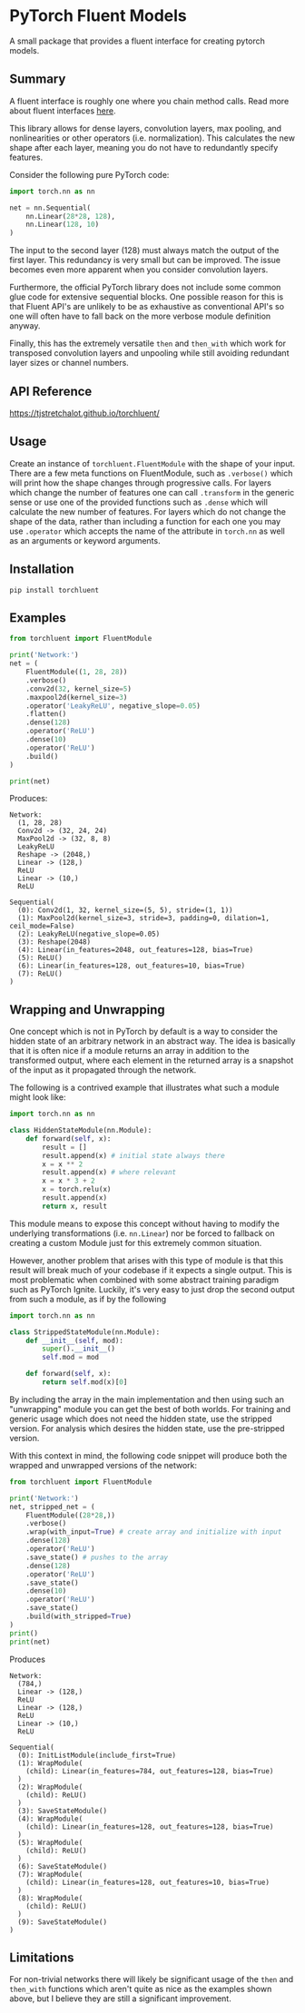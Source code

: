 # PyTorch Fluent Models

A small package that provides a fluent interface for creating pytorch models.

## Summary

A fluent interface is roughly one where you chain method calls. Read more about
fluent interfaces [here](https://en.wikipedia.org/wiki/Fluent_interface).

This library allows for dense layers, convolution layers, max pooling,
and nonlinearities or other operators (i.e. normalization). This calculates
the new shape after each layer, meaning you do not have to redundantly
specify features.

Consider the following pure PyTorch code:

```py
import torch.nn as nn

net = nn.Sequential(
    nn.Linear(28*28, 128),
    nn.Linear(128, 10)
)
```

The input to the second layer (128) must always match the output of the first
layer. This redundancy is very small but can be improved. The issue becomes
even more apparent when you consider convolution layers.

Furthermore, the official PyTorch library does not include some common glue
code for extensive sequential blocks. One possible reason for this is that
Fluent API's are unlikely to be as exhaustive as conventional API's so
one will often have to fall back on the more verbose module definition anyway.

Finally, this has the extremely versatile `then` and `then_with` which
work for transposed convolution layers and unpooling while still avoiding
redundant layer sizes or channel numbers.

## API Reference

https://tjstretchalot.github.io/torchluent/

## Usage

Create an instance of `torchluent.FluentModule` with the shape of your input.
There are a few meta functions on FluentModule, such as `.verbose()` which
will print how the shape changes through progressive calls. For layers which
change the number of features one can call `.transform` in the generic sense
or use one of the provided functions such as `.dense` which will calculate the
new number of features. For layers which do not change the shape of the data,
rather than including a function for each one you may use `.operator` which
accepts the name of the attribute in `torch.nn` as well as an arguments or
keyword arguments.

## Installation

```pip install torchluent```

## Examples

```py
from torchluent import FluentModule

print('Network:')
net = (
    FluentModule((1, 28, 28))
    .verbose()
    .conv2d(32, kernel_size=5)
    .maxpool2d(kernel_size=3)
    .operator('LeakyReLU', negative_slope=0.05)
    .flatten()
    .dense(128)
    .operator('ReLU')
    .dense(10)
    .operator('ReLU')
    .build()
)

print(net)
```

Produces:

```
Network:
  (1, 28, 28)
  Conv2d -> (32, 24, 24)
  MaxPool2d -> (32, 8, 8)
  LeakyReLU
  Reshape -> (2048,)
  Linear -> (128,)
  ReLU
  Linear -> (10,)
  ReLU

Sequential(
  (0): Conv2d(1, 32, kernel_size=(5, 5), stride=(1, 1))
  (1): MaxPool2d(kernel_size=3, stride=3, padding=0, dilation=1, ceil_mode=False)
  (2): LeakyReLU(negative_slope=0.05)
  (3): Reshape(2048)
  (4): Linear(in_features=2048, out_features=128, bias=True)
  (5): ReLU()
  (6): Linear(in_features=128, out_features=10, bias=True)
  (7): ReLU()
)
```

## Wrapping and Unwrapping

One concept which is not in PyTorch by default is a way to consider the hidden
state of an arbitrary network in an abstract way. The idea is
basically that it is often nice if a module returns an array in addition to
the transformed output, where each element in the returned array is a snapshot
of the input as it propagated through the network.

The following is a contrived example that illustrates what such a module might
look like:

```py
import torch.nn as nn

class HiddenStateModule(nn.Module):
    def forward(self, x):
        result = []
        result.append(x) # initial state always there
        x = x ** 2
        result.append(x) # where relevant
        x = x * 3 + 2
        x = torch.relu(x)
        result.append(x)
        return x, result
```

This module means to expose this concept without having to modify the
underlying transformations (i.e. `nn.Linear`) nor be forced to fallback on
creating a custom Module just for this extremely common situation.

However, another problem that arises with this type of module is that this
result will break much of your codebase if it expects a single output. This
is most problematic when combined with some abstract training paradigm such as
PyTorch Ignite. Luckily, it's very easy to just drop the second output from
such a module, as if by the following

```py
import torch.nn as nn

class StrippedStateModule(nn.Module):
    def __init__(self, mod):
        super().__init__()
        self.mod = mod

    def forward(self, x):
        return self.mod(x)[0]
```

By including the array in the main implementation and then using such an
"unwrapping" module you can get the best of both worlds. For training and
generic usage which does not need the hidden state, use the stripped version.
For analysis which desires the hidden state, use the pre-stripped version.

With this context in mind, the following code snippet will produce both the
wrapped and unwrapped versions of the network:

```py
from torchluent import FluentModule

print('Network:')
net, stripped_net = (
    FluentModule((28*28,))
    .verbose()
    .wrap(with_input=True) # create array and initialize with input
    .dense(128)
    .operator('ReLU')
    .save_state() # pushes to the array
    .dense(128)
    .operator('ReLU')
    .save_state()
    .dense(10)
    .operator('ReLU')
    .save_state()
    .build(with_stripped=True)
)
print()
print(net)
```

Produces

```
Network:
  (784,)
  Linear -> (128,)
  ReLU
  Linear -> (128,)
  ReLU
  Linear -> (10,)
  ReLU

Sequential(
  (0): InitListModule(include_first=True)
  (1): WrapModule(
    (child): Linear(in_features=784, out_features=128, bias=True)
  )
  (2): WrapModule(
    (child): ReLU()
  )
  (3): SaveStateModule()
  (4): WrapModule(
    (child): Linear(in_features=128, out_features=128, bias=True)
  )
  (5): WrapModule(
    (child): ReLU()
  )
  (6): SaveStateModule()
  (7): WrapModule(
    (child): Linear(in_features=128, out_features=10, bias=True)
  )
  (8): WrapModule(
    (child): ReLU()
  )
  (9): SaveStateModule()
)
```

## Limitations

For non-trivial networks there will likely be significant usage of the `then`
and `then_with` functions which aren't quite as nice as the examples shown
above, but I believe they are still a significant improvement.
